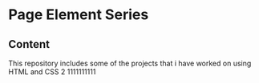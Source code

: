 # Page Element Series
## Content
This repository includes some of the projects that i have worked on using HTML and CSS
2
1111111111
